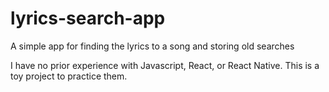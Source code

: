 # lyrics-search-app
A simple app for finding the lyrics to a song and storing old searches

I have no prior experience with Javascript, React, or React Native. This is a toy project to practice them.